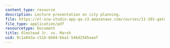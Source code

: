 ```yaml
---
content_type: resource
description: Lecture presentation on city planning.
file: https://ol-ocw-studio-app-qa.s3.amazonaws.com/courses/11-201-gateway-to-the-profession-of-planning-fall-2010/9c1a043ac51b6b94bba1546d2545aaef_MIT11_201F10_ses3_slides.pdf
file_type: application/pdf
resourcetype: Document
title: Olmstead Jr. vs. Marsh
uid: 9c1a043a-c51b-6b94-bba1-546d2545aaef
---
```

